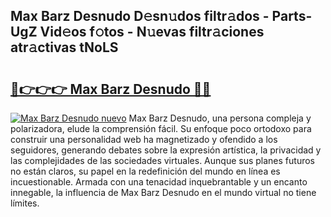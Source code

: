 ## Max Barz Desnudo D𝚎sn𝚞dos filtr𝚊dos - Parts-UgZ Vid𝚎os f𝚘tos - N𝚞evas filtr𝚊ciones atr𝚊ctivas tNoLS

# <h2><a href="http://mbc7m9.tromn.icu/?c=Max+Barz+Desnudo">🔗👉👉👉 Max Barz Desnudo 🔗🔗</a></h2>

[![Max Barz Desnudo nuevo](https://i.imgur.com/pEAQMta.gif)](http://mbc7m9.tromn.icu/?c=Max+Barz+Desnudo)
Max Barz Desnudo, una persona compleja y polarizadora, elude la comprensión fácil. Su enfoque poco ortodoxo para construir una personalidad web ha magnetizado y ofendido a los seguidores, generando debates sobre la expresión artística, la privacidad y las complejidades de las sociedades virtuales. Aunque sus planes futuros no están claros, su papel en la redefinición del mundo en línea es incuestionable. Armada con una tenacidad inquebrantable y un encanto innegable, la influencia de Max Barz Desnudo en el mundo virtual no tiene límites.
